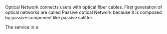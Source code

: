 Optical Network connects users with optical fiber cables. 
First generation of optical networks are called Passive optical Network because it is composed by passive component like passive splitter. 

The service in a